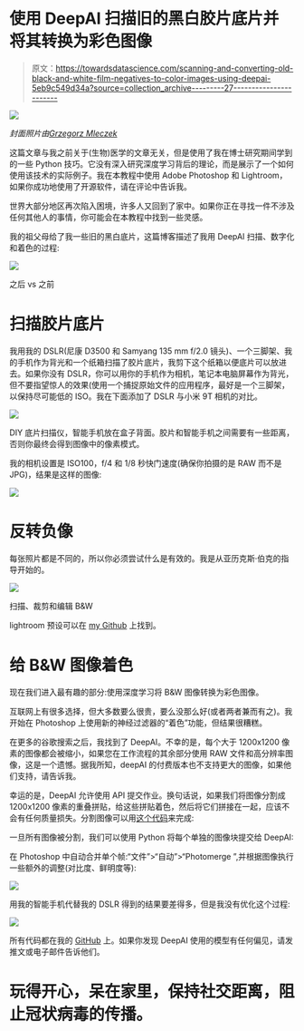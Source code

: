 # 使用 DeepAI 扫描旧的黑白胶片底片并将其转换为彩色图像

> 原文：<https://towardsdatascience.com/scanning-and-converting-old-black-and-white-film-negatives-to-color-images-using-deepai-5eb9c549d34a?source=collection_archive---------27----------------------->

![](img/e5e4c85ea8872434313e4f8e0404cc15.png)

*封面照片由*[*Grzegorz Mleczek*](https://www.lifeofpix.com/photo/film-camera/)

这篇文章与我之前关于(生物)医学的文章无关，但是使用了我在博士研究期间学到的一些 Python 技巧。它没有深入研究深度学习背后的理论，而是展示了一个如何使用该技术的实际例子。我在本教程中使用 Adobe Photoshop 和 Lightroom，如果你成功地使用了开源软件，请在评论中告诉我。

世界大部分地区再次陷入困境，许多人又回到了家中。如果你正在寻找一件不涉及任何其他人的事情，你可能会在本教程中找到一些灵感。

我的祖父母给了我一些旧的黑白底片，这篇博客描述了我用 DeepAI 扫描、数字化和着色的过程:

![](img/99ad385f81b2f16669ce0b5ea15fafee.png)

之后 vs 之前

# 扫描胶片底片

我用我的 DSLR(尼康 D3500 和 Samyang 135 mm f/2.0 镜头)、一个三脚架、我的手机作为背光和一个纸箱扫描了胶片底片，我剪下这个纸箱以便底片可以放进去。如果你没有 DSLR，你可以用你的手机作为相机，笔记本电脑屏幕作为背光，但不要指望惊人的效果(使用一个捕捉原始文件的应用程序，最好是一个三脚架，以保持尽可能低的 ISO。我在下面添加了 DSLR 与小米 9T 相机的对比。

![](img/d550796d20ce3db49c9e4dbb77ac8373.png)

DIY 底片扫描仪，智能手机放在盒子背面。胶片和智能手机之间需要有一些距离，否则你最终会得到图像中的像素模式。

我的相机设置是 ISO100，f/4 和 1/8 秒快门速度(确保你拍摄的是 RAW 而不是 JPG)，结果是这样的图像:

![](img/1648f75997337faf6e5759862cd47b5a.png)

# 反转负像

每张照片都是不同的，所以你必须尝试什么是有效的。我是从亚历克斯·伯克的指导开始的。

![](img/395b344197efab2db437921e4c42387b.png)

扫描、裁剪和编辑 B&W

lightroom 预设可以在 [my Github](https://github.com/rmvpaeme/convertNegatives/blob/main/makePositive_B%26W.xmp) 上找到。

# 给 B&W 图像着色

现在我们进入最有趣的部分:使用深度学习将 B&W 图像转换为彩色图像。

互联网上有很多选择，但大多数要么很贵，要么没那么好(或者两者兼而有之)。我开始在 Photoshop 上使用新的神经过滤器的“着色”功能，但结果很糟糕。

在更多的谷歌搜索之后，我找到了 DeepAI。不幸的是，每个大于 1200x1200 像素的图像都会被缩小，如果您在工作流程的其余部分使用 RAW 文件和高分辨率图像，这是一个遗憾。据我所知，deepAI 的付费版本也不支持更大的图像，如果他们支持，请告诉我。

幸运的是，DeepAI 允许使用 API 提交作业。换句话说，如果我们将图像分割成 1200x1200 像素的重叠拼贴，给这些拼贴着色，然后将它们拼接在一起，应该不会有任何质量损失。分割图像可以用[这个代码](https://github.com/Devyanshu/image-split-with-overlap)来完成:

一旦所有图像被分割，我们可以使用 Python 将每个单独的图像块提交给 DeepAI:

在 Photoshop 中自动合并单个帧:“文件”>“自动”>“Photomerge ”,并根据图像执行一些额外的调整(对比度、鲜明度等):

![](img/f392c0cb41f45959776f9edc4dcc1d34.png)

用我的智能手机代替我的 DSLR 得到的结果要差得多，但是我没有优化这个过程:

![](img/013d540e8905b90232a5bc3bf4fa92ba.png)

所有代码都在我的 [GitHub](https://github.com/rmvpaeme/convertNegatives) 上。如果你发现 DeepAI 使用的模型有任何偏见，请发推文或电子邮件告诉他们。

# 玩得开心，呆在家里，保持社交距离，阻止冠状病毒的传播。